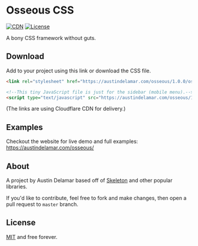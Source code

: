 # Osseous CSS

[![CDN](https://img.shields.io/badge/cdn-cloudflare-orange.svg)](https://austindelamar.com/osseous/)
[![License](https://img.shields.io/:license-MIT-blue.svg)](https://github.com/amdelamar/osseous/blob/master/LICENSE)

A bony CSS framework without guts.

## Download

Add to your project using this link or download the CSS file.

```html
<link rel="stylesheet" href="https://austindelamar.com/osseous/1.0.0/osseous.min.css">

<!--This tiny JavaScript file is just for the sidebar (mobile menu).-->
<script type="text/javascript" src="https://austindelamar.com/osseous/1.0.0/osseous.min.js"></script>
```

(The links are using Cloudflare CDN for delivery.)

## Examples

Checkout the website for live demo and full examples: https://austindelamar.com/osseous/

## About

A project by Austin Delamar based off of [Skeleton](https://github.com/dhg/Skeleton) and other popular libraries.

If you'd like to contribute, feel free to fork and make changes, then open a pull request to `master` branch.

## License

[MIT](/LICENSE) and free forever.
